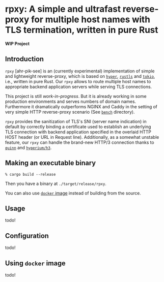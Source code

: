 # rpxy: A simple and ultrafast reverse-proxy for multiple host names with TLS termination, written in pure Rust

**WIP Project**

## Introduction

`rpxy` [ahr-pik-see] is an (currently experimental) implementation of simple and lightweight reverse-proxy, which is based on [`hyper`](https://github.com/hyperium/hyper), [`rustls`](https://github.com/rustls/rustls) and [`tokio`](https://github.com/tokio-rs/tokio), i.e., written in pure Rust. Our `rpxy` allows to route multiple host names to appropriate backend application servers while serving TLS connections.

This project is still *work-in-progress*. But it is already working in some production environments and serves numbers of domain names. Furthermore it dramatically outperforms NGINX and Caddy in the setting of very simple HTTP reverse-proxy scenario (See [`bench`](./bench/) directory).

 `rpxy` provides the sanitization of TLS's SNI (server name indication) in default by correctly binding a certificate used to establish an underlying TLS connection with backend application specified in the overlaid HTTP HOST header (or URL in Request line). Additionally, as a somewhat unstable feature, our `rpxy` can handle the brand-new HTTP/3 connection thanks to [`quinn`](https://github.com/quinn-rs/quinn) and [`hyperium/h3`](https://github.com/hyperium/h3).

## Making an executable binary

```:bash
% cargo build --release
```

Then you have a binary at `./target/release/rpxy`.

You can also use [`docker` image](https://hub.docker.com/r/jqtype/rpxy) instead of building from the source.

## Usage

todo!

## Configuration

todo!

## Using `docker` image

todo!
